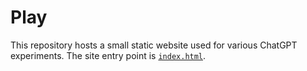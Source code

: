 # Play

This repository hosts a small static website used for various ChatGPT experiments.
The site entry point is [`index.html`](index.html).


